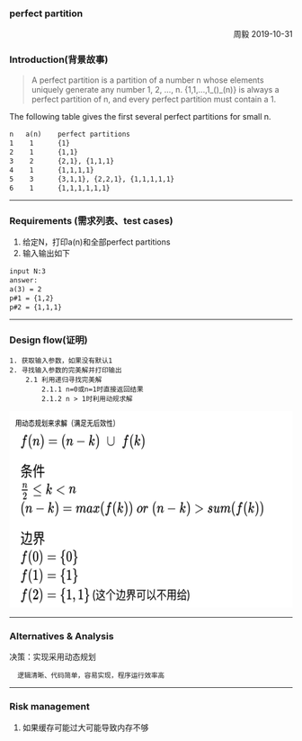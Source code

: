 ### perfect partition

<div style="text-align: right"> 周毅 2019-10-31 </div>

### Introduction(背景故事)

> A perfect partition is a partition of a number n whose elements uniquely generate any number 1, 2, ..., n. {1,1,...,1_()_(n)} is always a perfect partition of n, and every perfect partition must contain a 1.

The following table gives the first several perfect partitions for small n.
```text
n	a(n)	perfect partitions
1	 1	    {1}
2	 1	    {1,1}
3	 2	    {2,1}, {1,1,1}
4	 1	    {1,1,1,1}
5	 3	    {3,1,1}, {2,2,1}, {1,1,1,1,1}
6	 1	    {1,1,1,1,1,1}
```
---

### Requirements (需求列表、test cases)

 1. 给定N，打印a(n)和全部perfect partitions
 2. 输入输出如下

```text
input N:3
answer:
a(3) = 2
p#1 = {1,2}
p#2 = {1,1,1}
```
---

### Design flow(证明)
```text
1. 获取输入参数，如果没有默认1
2. 寻找输入参数的完美解并打印输出
    2.1 利用递归寻找完美解
        2.1.1 n=0或n=1时直接返回结果
        2.1.2 n > 1时利用动规求解
```

<img src="https://raw.githubusercontent.com/shzy2012/static/master/pp_solution.png?raw=true" width="600" height="350">

---


### Alternatives & Analysis
决策：实现采用动态规划
```text
  逻辑清晰、代码简单，容易实现，程序运行效率高
```

---

### Risk management
1. 如果缓存可能过大可能导致内存不够
